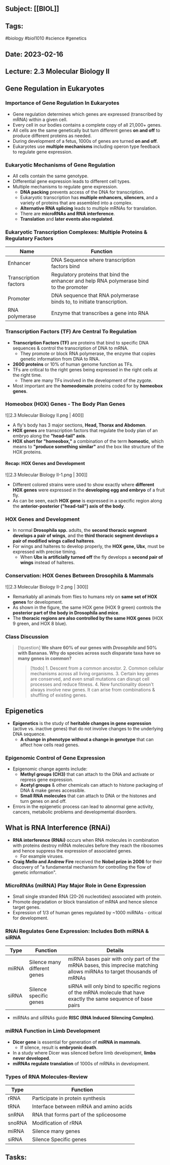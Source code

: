 ## Subject: [[BIOL]]
## Tags:
#biology #biol1010  #science #genetics 
## Date: 2023-02-16
## Lecture: 2.3 Molecular Biology II

## Gene Regulation in Eukaryotes
### Importance of Gene Regulation In Eukaryotes
- Gene regulation determines which genes are expressed (transcribed by mRNA) within a given cell.
- Every cell in our bodies contains a complete copy of all 21,000+ genes.
- All cells are the same genetically but turn different genes **on and off** to produce different proteins as needed.
- During development of a fetus, 1000s of genes are turned **on and off**.
- Eukaryotes use **multiple mechanisms** including operon type feedback to regulate gene expression.
### Eukaryotic Mechanisms of Gene Regulation
- All cells contain the same genotype.
- Differential gene expression leads to different cell types.
- Multiple mechanisms to regulate gene expression.
	- **DNA packing** prevents access of the DNA for transcription.
	- Eukaryotic transcription has **multiple enhancers, silencers**, and a variety of proteins that are assembled into a complex.
	- **Alternative RNA splicing** leads to multiple mRNAs for translation.
	- There are **microRNAs and RNA interference**.
	- **Translation** and **later events also regulated**.
### Eukaryotic Transcription Complexes: Multiple Proteins & Regulatory Factors
| Name                  | Function                                                                                        |     |     |
| --------------------- | --------------------------------------------------------------------------------------- | --- | --- |
| Enhancer              | DNA Sequence where transcription factors bind                                           |     |     |
| Transcription factors | Regulatory proteins that bind the enhancer and help RNA polymerase bind to the promoter |     |     |
| Promoter              | DNA sequence that RNA polymerase binds to, to initiate transcription.                   |     |     |
| RNA polymerase        | Enzyme that transcribes a gene into RNA                                                 |     |     |
### Transcription Factors (TF) Are Central To Regulation
- **Transcription Factors (TF)** are proteins that bind to specific DNA sequences & control the transcription of DNA to mRNA.
	- They promote or block RNA polymerase, the enzyme that copies genetic information from DNA to RNA.
- **2600 proteins** or 10% of human genome function as TFs.
- TFs are critical to the right genes being expressed in the right cells at the right time.
	- There are many TFs involved in the development of the zygote.
- Most important are the **homeodomain** proteins coded for by **homeobox genes**.
### Homeobox (HOX) Genes - The Body Plan Genes
![[2.3 Molecular Biology II.png | 400]]
- A fly's body has 3 major sections, **Head, Thorax and Abdomen**.
- **HOX genes** are transcription factors that regulate the body plan of an embryo along the **"head-tail" axis**.
- **HOX short for "homeobox,"** a combination of the term **homeotic**, which means to **"produce something similar"** and the box like structure of the HOX proteins.
#### Recap: HOX Genes and Development
![[2.3 Molecular Biology II-1.png | 300]]
- Different colored strains were used to show exactly where **different HOX genes** were expressed in the **developing egg and embryo** of a fruit fly.
- As can be seen, each **HOX gene** is expressed in a specific region along the **anterior-posterior ("head-tail") axis of the body**.
### HOX Genes and Development
- In normal **Drosophila spp.** adults, the **second thoracic segment develops a pair of wings**, and the **third thoracic segment develops a pair of modified wings called halteres**.
- For wings and halteres to develop properly, the **HOX gene, Ubx**, must be expressed with precise timing.
	- When **Ubx is artificially turned off** the fly develops a **second pair of wings** instead of halteres.
### Conservation: HOX Genes Between Drosophila & Mammals
![[2.3 Molecular Biology II-2.png | 300]]
- Remarkably all animals from flies to humans rely on **same set of HOX genes** for development.
- As shown in the figure, the same HOX gene (HOX 9 green) controls the **posterior part of the body in Drosophila and mice**.
- The **thoracic regions are also controlled by the same HOX genes** (HOX 9 green, and HOX 8 blue).
### Class Discussion
> [!question] **We share 60% of our genes with *Drosophila* and 50% with Bananas. Why do species across such disparate taxa have so many genes in common?**
> > [!todo] 1. Descent from a common ancestor.
> > 2. Common cellular mechanisms across all living organisms.
> > 3. Certain key genes are conserved, and even small mutations can disrupt cell processes and reduce fitness.
> > 4. New functionality doesn't always involve new genes. It can arise from combinations & shuffling of existing genes.

## Epigenetics
- **Epigenetics** is the study of **heritable changes in gene expression** (active vs. inactive genes) that do not involve changes to the underlying DNA sequence.
	- **A change in phenotype without a change in genotype** that can affect how cells read genes.
### Epigenomic Control of Gene Expression
- Epigenomic change agents include:
	- **Methyl groups (CH3)** that can attach to the DNA and activate or repress gene expression.
	- **Acetyl groups** & other chemicals can attach to histone packaging of DNA & make genes accessible.
	- **Small RNA molecules** that can attach to DNA or the histones and turn genes on and off.
- Errors in the epigenetic process can lead to abnormal gene activity, cancers, metabolic problems and developmental disorders.

## What is RNA Interference (RNAi)
- **RNA interference (RNAi)** occurs when RNA molecules in combination with proteins destroy mRNA molecules before they reach the ribosomes and hence suppress the expression of associated genes.
	- For example viruses.
- **Craig Mello and Andrew Fire** received the **Nobel prize in 2006** for their discovery of "a fundamental mechanism for controlling the flow of genetic information".

### MicroRNAs (miRNA) Play Major Role in Gene Expression
- Small single stranded RNA (20-26 nucleotides) associated with protein.
- Promote degradation or block translation of mRNA and hence silence target genes.
- Expression of 1/3 of human genes regulated by ~1000 miRNAs - critical for development.
### RNAi Regulates Gene Expression: Includes Both miRNA & siRNA
| Type  | Function                     | Details                                                                                                               |
| ----- | ---------------------------- | --------------------------------------------------------------------------------------------------------------------- |
| miRNA | Silence many different genes | miRNA bases pair with only part of the mRNA bases, this imprecise matching allows miRNAs to target thousands of mRNAs |
| siRNA | Silence specific genes       | siRNA will only bind to specific regions of the mRNA molecule that have exactly the same sequence of base pairs       |      |                              |                                                                                                                       |
- miRNAs and siRNAs guide **RISC (RNA Induced Silencing Complex)**.
### miRNA Function in Limb Development
- **Dicer gene** is essential for generation of **miRNA in mammals**.
	- If silence, result is **embryonic death**.
- In a study where Dicer was silenced before limb development, **limbs never developed**.
- **miRNAs regulate translation** of 1000s of mRNAs in development.
### Types of RNA Molecules-Review
| Type   | Function                               |
| ------ | -------------------------------------- |
| rRNA   | Participate in protein synthesis       |
| tRNA   | Interface between mRNA and amino acids |
| snRNA  | RNA that forms part of the spliceosome |
| snoRNA | Modification of rRNA                   |
| miRNA  | Silence many genes                     |
| siRNA  | Silence Specific genes                                       |


## Tasks: